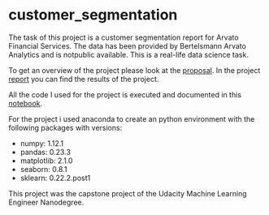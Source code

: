 # customer_segmentation 

The task of this project is a customer segmentation report for Arvato Financial Services. The data has been provided by Bertelsmann Arvato Analytics and is notpublic available. This is a real-life data science task.

To get an overview of the project please look at the [proposal](https://github.com/felix-ha/capstone_project/blob/master/proposal.pdf). In the project [report](https://github.com/felix-ha/capstone_project/blob/master/project_report.pdf) you can find the results of the project.

All the code I used for the project is executed and documented in this [notebook](https://github.com/felix-ha/capstone_project/blob/master/Arvato%20Project%20Workbook.ipynb). 

For the project i used anaconda to create an python environment with the following packages with versions:

* numpy: 1.12.1
* pandas: 0.23.3
* matplotlib: 2.1.0
* seaborn: 0.8.1
* sklearn: 0.22.2.post1


This project was the capstone project of the Udacity Machine Learning Engineer Nanodegree.